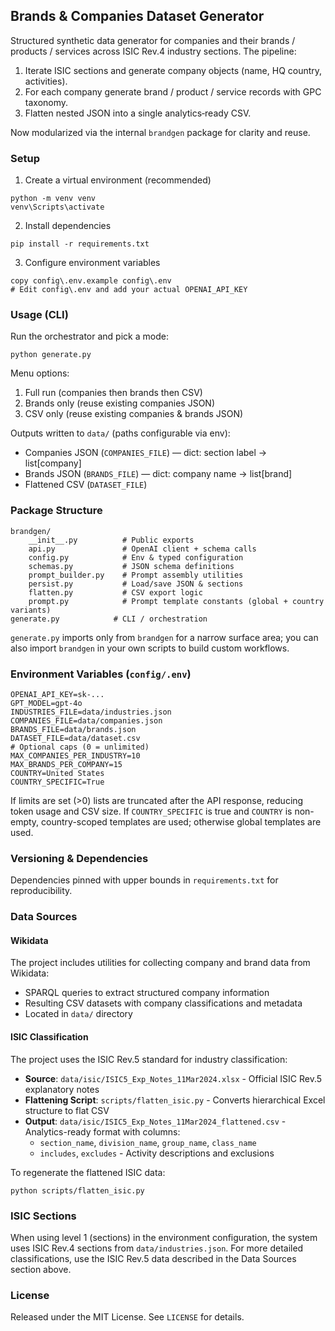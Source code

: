 ## Brands & Companies Dataset Generator

Structured synthetic data generator for companies and their brands / products / services
across ISIC Rev.4 industry sections. The pipeline:

1. Iterate ISIC sections and generate company objects (name, HQ country, activities).
2. For each company generate brand / product / service records with GPC taxonomy.
3. Flatten nested JSON into a single analytics‑ready CSV.

Now modularized via the internal `brandgen` package for clarity and reuse.

### Setup

1. Create a virtual environment (recommended)
```
python -m venv venv
venv\Scripts\activate
```

2. Install dependencies
```
pip install -r requirements.txt
```

3. Configure environment variables
```
copy config\.env.example config\.env
# Edit config\.env and add your actual OPENAI_API_KEY
```

### Usage (CLI)

Run the orchestrator and pick a mode:
```
python generate.py
```
Menu options:
1) Full run (companies then brands then CSV)
2) Brands only (reuse existing companies JSON)
3) CSV only (reuse existing companies & brands JSON)

Outputs written to `data/` (paths configurable via env):
- Companies JSON (`COMPANIES_FILE`) — dict: section label -> list[company]
- Brands JSON (`BRANDS_FILE`) — dict: company name -> list[brand]
- Flattened CSV (`DATASET_FILE`)

### Package Structure

```
brandgen/
	__init__.py          # Public exports
	api.py               # OpenAI client + schema calls
	config.py            # Env & typed configuration
	schemas.py           # JSON schema definitions
	prompt_builder.py    # Prompt assembly utilities
	persist.py           # Load/save JSON & sections
	flatten.py           # CSV export logic
 	prompt.py            # Prompt template constants (global + country variants)
generate.py            # CLI / orchestration
```

`generate.py` imports only from `brandgen` for a narrow surface area; you can also
import `brandgen` in your own scripts to build custom workflows.

### Environment Variables (`config/.env`)
```
OPENAI_API_KEY=sk-...
GPT_MODEL=gpt-4o
INDUSTRIES_FILE=data/industries.json
COMPANIES_FILE=data/companies.json
BRANDS_FILE=data/brands.json
DATASET_FILE=data/dataset.csv
# Optional caps (0 = unlimited)
MAX_COMPANIES_PER_INDUSTRY=10
MAX_BRANDS_PER_COMPANY=15
COUNTRY=United States
COUNTRY_SPECIFIC=True
```

If limits are set (>0) lists are truncated after the API response, reducing token usage and CSV size. If `COUNTRY_SPECIFIC` is true and `COUNTRY` is non-empty, country-scoped templates are used; otherwise global templates are used.

### Versioning & Dependencies

Dependencies pinned with upper bounds in `requirements.txt` for reproducibility.

### Data Sources

#### Wikidata
The project includes utilities for collecting company and brand data from Wikidata:
- SPARQL queries to extract structured company information
- Resulting CSV datasets with company classifications and metadata
- Located in `data/` directory

#### ISIC Classification
The project uses the ISIC Rev.5 standard for industry classification:
- **Source**: `data/isic/ISIC5_Exp_Notes_11Mar2024.xlsx` - Official ISIC Rev.5 explanatory notes
- **Flattening Script**: `scripts/flatten_isic.py` - Converts hierarchical Excel structure to flat CSV
- **Output**: `data/isic/ISIC5_Exp_Notes_11Mar2024_flattened.csv` - Analytics-ready format with columns:
  - `section_name`, `division_name`, `group_name`, `class_name`
  - `includes`, `excludes` - Activity descriptions and exclusions

To regenerate the flattened ISIC data:
```
python scripts/flatten_isic.py
```

### ISIC Sections
When using level 1 (sections) in the environment configuration, the system uses ISIC Rev.4 sections from `data/industries.json`. For more detailed classifications, use the ISIC Rev.5 data described in the Data Sources section above.

### License

Released under the MIT License. See `LICENSE` for details.

